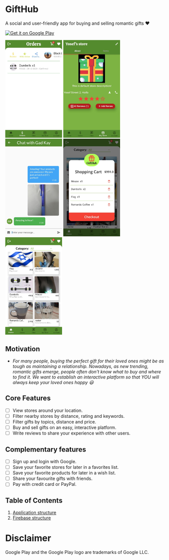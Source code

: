 # GiftHub

A social and user-friendly app for buying and selling romantic gifts :heart:



<a href='https://play.google.com/store/apps/details?id=com.technion.gifthub_2021a&pcampaignid=pcampaignidMKT-Other-global-all-co-prtnr-py-PartBadge-Mar2515-1'><img alt='Get it on Google Play' src='https://play.google.com/intl/en_us/badges/static/images/badges/en_badge_web_generic.png' width="250" height="100"/></a>

<img src="docs/1.jpeg" width="180"> <img src="docs/2.jpeg" width="180"> <img src="docs/3.jpeg" width="180"> <img src="docs/4.jpeg" width="180"> <img src="docs/5.jpeg" width="180">


## Motivation

* *For many people, buying the perfect gift for their loved ones might be as tough as maintaining a relationship. Nowadays, as new trending, romantic gifts emerge, people often don't know what to buy and where to find it. We want to establish an interactive platform so that YOU will always keep your loved ones happy :smiley:*

## Core Features

* [ ] View stores around your location.
* [ ] Filter nearby stores by distance, rating and keywords.
* [ ] Filter gifts by topics, distance and price.
* [ ] Buy and sell gifts on an easy, interactive platform.
* [ ] Write reviews to share your experience with other users.

## Complementary features

* [ ] Sign up and login with Google.
* [ ] Save your favorite stores for later in a favorites list.
* [ ] Save your favorite products for later in a wish list.
* [ ] Share your favourite gifts with friends.
* [ ] Pay with credit card or PayPal.

## Table of Contents
1. [Application structure](docs/applicationstracture2.md)
2. [Firebase structure](docs/FirebaseStructure2.md)

# Disclaimer

Google Play and the Google Play logo are trademarks of Google LLC.


